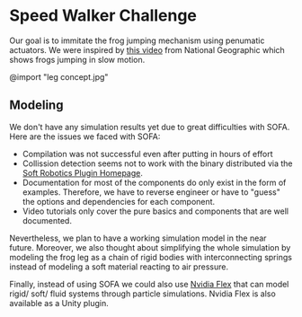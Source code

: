 # Speed Walker Challenge

Our goal is to immitate the frog jumping mechanism using penumatic actuators. We were inspired by [this video](https://youtu.be/yKpJElwama8) from National Geographic which shows frogs jumping in slow motion.

@import "leg concept.jpg"

## Modeling

We don't have any simulation results yet due to great difficulties with SOFA. Here are the issues we faced with SOFA:

- Compilation was not successful even after putting in hours of effort
- Collission detection seems not to work with the binary distributed via the [Soft Robotics Plugin Homepage](https://project.inria.fr/softrobot/).
- Documentation for most of the components do only exist in the form of examples. Therefore, we have to reverse engineer or have to "guess" the options and dependencies for each component.
- Video tutorials only cover the pure basics and components that are well documented.

Nevertheless, we plan to have a working simulation model in the near future. Moreover, we also thought about simplifying the whole simulation by modeling the frog leg as a chain of rigid bodies with interconnecting springs instead of modeling a soft material reacting to air pressure.

Finally, instead of using SOFA we could also use [Nvidia Flex](https://developer.nvidia.com/flex) that can model rigid/ soft/ fluid systems through particle simulations. Nvidia Flex is also available as a Unity plugin.

